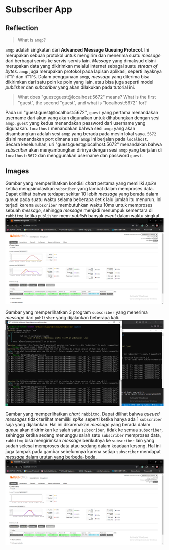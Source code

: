 # Subscriber App

## Reflection
> What is `amqp`?

`amqp` adalah singkatan dari **Advanced Message Queuing Protocol**. Ini merupakan sebuah protokol untuk mengirim dan menerima suatu *message* dari berbagai servis ke servis-servis lain. *Message* yang dimaksud disini merupakan data yang dikirimkan melalui internet sebagai suatu *stream of bytes*. `amqp` juga merupakan protokol pada lapisan aplikasi, seperti layaknya `HTTP` dan `HTTPS`. Dalam penggunaan `amqp`, *message* yang diterima bisa dikirimkan dari satu poin ke poin yang lain, atau bisa juga seperti model *publisher* dan *subcsriber* yang akan dilakukan pada tutorial ini. 

> What does "guest:guest@localhost:5672" means? What is the first "guest", the second "guest", and what is "localhost:5672" for?

Pada uri "guest:guest@localhost:5672", `guest` yang pertama menandakan username dari akun yang akan digunakan untuk dihubungkan dengan sesi `amqp`. `guest` yang kedua menandakan password dari username yang digunakan. `localhost` menandakan bahwa sesi `amqp` yang akan disambungkan adalah sesi `amqp` yang berada pada mesin lokal saya. `5672` disini menandakan port dimana sesi `amqp` ini berjalan pada `localhost`. Secara keseluruhan, uri "guest:guest@localhost:5672" menandakan bahwa *subscriber* akan menyambungkan dirinya dengan sesi `amqp` yang berjalan di `localhost:5672` dan menggunakan username dan password `guest`.

## Images
Gambar yang memperlihatkan kondisi *chart* pertama yang memiliki *spike* ketika mengsimulasikan `subsriber` yang lambat dalam memproses data. Dapat dilihat bahwa terdapat sekitar 10 lebih *message* yang berada dalam *queue* pada suatu waktu selama beberapa detik lalu jumlah itu menurun. Ini terjadi karena `subscriber` membutuhkan waktu 10ms untuk memproses sebuah *message*, sehingga *message* menjadi menumpuk sementara di `rabbitmq` ketika `publisher` mem-*publish* banyak *event* dalam waktu singkat.
![Gambar chart ketika simulasi subscriber yang lambat](./simulate_slow_subscriber.png)


Gambar yang memperlihatkan 3 program `subscriber` yang menerima *message* dari `publisher` yang dijalankan beberapa kali.
![Gambar 3 program subscriber jalan dan menerima message](./subscribers_getting_messages.png)


Gambar yang memperlihatkan *chart* `rabbitmq`. Dapat dilihat bahwa *queued messages* tidak terlihat memiliki *spike* seperti ketika hanya ada 1 `subscriber` saja yang dijalankan. Hal ini dikarenakan *message* yang berada dalam *queue* akan dikirimkan ke salah satu `subscriber`, tidak ke semua `subscriber`, sehingga ketika sedang menunggu salah satu `subscriber` memproses data, `rabbitmq` bisa mengirimkan *message* berikutnya ke `subscriber` lain yang sudah selesai memproses data atau sedang dalam keadaan kosong. Hal ini juga tampak pada gambar sebelumnya karena setiap `subscriber` mendapat *message* dalam urutan yang berbeda-beda.
![Gambar chart rabbitmq ketika 3 subscriber jalan](./rabbitmq_3_subcsriber.png)
